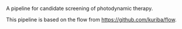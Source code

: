 A pipeline for candidate screening of photodynamic therapy.

This pipeline is based on the flow from https://github.com/kuriba/flow.
